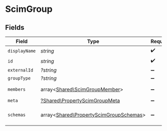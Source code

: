 # ScimGroup


## Fields

| Field                                                                                     | Type                                                                                      | Required                                                                                  | Description                                                                               |
| ----------------------------------------------------------------------------------------- | ----------------------------------------------------------------------------------------- | ----------------------------------------------------------------------------------------- | ----------------------------------------------------------------------------------------- |
| `displayName`                                                                             | *string*                                                                                  | :heavy_check_mark:                                                                        | N/A                                                                                       |
| `id`                                                                                      | *string*                                                                                  | :heavy_check_mark:                                                                        | N/A                                                                                       |
| `externalId`                                                                              | *?string*                                                                                 | :heavy_minus_sign:                                                                        | N/A                                                                                       |
| `groupType`                                                                               | *?string*                                                                                 | :heavy_minus_sign:                                                                        | N/A                                                                                       |
| `members`                                                                                 | array<[Shared\ScimGroupMember](../../Models/Shared/ScimGroupMember.md)>                   | :heavy_minus_sign:                                                                        | An array of members                                                                       |
| `meta`                                                                                    | [?Shared\PropertyScimGroupMeta](../../Models/Shared/PropertyScimGroupMeta.md)             | :heavy_minus_sign:                                                                        | N/A                                                                                       |
| `schemas`                                                                                 | array<[Shared\PropertyScimGroupSchemas](../../Models/Shared/PropertyScimGroupSchemas.md)> | :heavy_minus_sign:                                                                        | Array of schema URIs                                                                      |